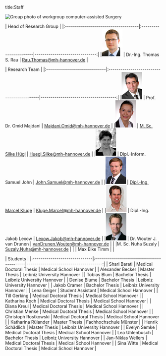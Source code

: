 title:Staff

![Group photo of workgroup computer-assisted Surgery](staff/IMG_3661.JPG)

| Head of Research Group                                                                         |
|:-------------------------------------|:-----------------------|-------------------------------:|
|![Portrait](staff/Thomas.jpg)         | Dr.-Ing. Thomas S. Rau | Rau.Thomas@mh-hannover.de   |


| Research Team                                                                                                      |
|:------------------------------|:-------------------------------------------|--------------------------------------:|
|![Portrait](staff/Omid.jpg)    | Prof. Dr. Omid Majdani                     | Majdani.Omid@mh-hannover.de        |
|![Portrait](staff/Silke.jpg)   | [M. Sc. Silke Hügl](staff/silke.md)        | Huegl.Silke@mh-hannover.de         |
|![Portrait](staff/Samuel.jpg)  | Dipl.-Inform. Samuel John                  | <John.Samuel@mh-hannover.de>       |
|![Portrait](staff/Marcel.jpg)  | [Dipl.-Ing. Marcel Kluge](staff/marcel.md) |	Kluge.Marcel@mh-hannover.de       |
|![Portrait](staff/Jakob.jpg)   | Dipl.-Ing. Jakob Lexow                     | Lexow.Jakob@mh-hannover.de         |
|![Portrait](staff/Wouter.jpg)  | Dr. Wouter J. van Drunen                   | vanDrunen.Wouter@mh-hannover.de    |
|								|M. Sc. Nuha Suzaly							| Suzaly.Nuha@mh-hannover.de          |
|								| Max Eike Timm								|									  |


| Students                                                                                             |
|:------------------------------|:-------------------------------------------|--------------------------------------:|
| Shari Barati					| Medical Doctoral Thesis					| Medical School Hannover				|
| Alexander Becker 				| Master Thesis                 			| Leibniz University Hannover      		|
| Tobias Blum 					| Bachelor Thesis                    	 	| Leibniz University Hannover         	|
| Denise Blume 					| Bachelor Thesis                    	 	| Leibniz University Hannover         	|
| Jakob Cramer 					| Bachelor Thesis                    	 	| Leibniz University Hannover         	|
| Lena Geiger					| Student Assistant							| Medical School Hannover				| 
| Till Gerking					| Medical Doctoral Thesis					| Medical School Hannover				|
| Katharina Koch				| Medical Doctoral Thesis					| Medical School Hannover				|
| Diana Kreul					| Medical Doctoral Thesis					| Medical School Hannover				|
| Christian Menke				| Medical Doctoral Thesis					| Medical School Hannover				|
| Christoph Rostkowski			| Medical Doctoral Thesis					| Medical School Hannover				|
| Katharina Rülander			| Master Thesis 							| Fachhochschule Münster				|
| Henrik Schädlich				| Master Thesis								| Leibniz University Hannover			|
| Evelyn Semke					| Medical Doctoral Thesis					| Medical School Hannover				|
| Lea Uhlenbusch 				| Bachelor Thesis                    	 	| Leibniz University Hannover         |
| Jan-Niklas Wellers			| Medical Doctoral Thesis                  | Medical School Hannover     |
| Sina Witte 				    | Medical Doctoral Thesis                  | Medical School Hannover     |
